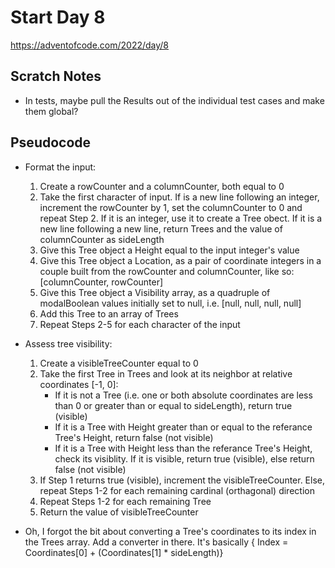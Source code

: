 # Start Day 8

https://adventofcode.com/2022/day/8

## Scratch Notes

- In tests, maybe pull the Results out of the individual test cases and make
  them global?

## Pseudocode

- Format the input:
  1. Create a rowCounter and a columnCounter, both equal to 0
  2. Take the first character of input. If is a new line following an integer,
     increment the rowCounter by 1, set the columnCounter to 0 and repeat
     Step 2. If it is an integer, use it to create a Tree obect. If it is a new
     line following a new line, return Trees and the value of columnCounter as
     sideLength
  3. Give this Tree object a Height equal to the input integer's value
  4. Give this Tree object a Location, as a pair of coordinate integers in a
     couple built from the rowCounter and columnCounter, like so:
     [columnCounter, rowCounter]
  5. Give this Tree object a Visibility array, as a quadruple of modalBoolean
     values initially set to null, i.e. [null, null, null, null]
  6. Add this Tree to an array of Trees
  7. Repeat Steps 2-5 for each character of the input

- Assess tree visibility:
  1. Create a visibleTreeCounter equal to 0
  2. Take the first Tree in Trees and look at its neighbor at relative
     coordinates [-1, 0]:
     - If it is not a Tree (i.e. one or both absolute coordinates are less than
       0 or greater than or equal to sideLength), return true (visible)
     - If it is a Tree with Height greater than or equal to the referance Tree's
       Height, return false (not visible)
     - If it is a Tree with Height less than the referance Tree's Height, check
       its visiblity. If it is visible, return true (visible), else return false
       (not visible)
  3. If Step 1 returns true (visible), increment the visibleTreeCounter. Else,
     repeat Steps 1-2 for each remaining cardinal (orthagonal) direction
  4. Repeat Steps 1-2 for each remaining Tree
  5. Return the value of visibleTreeCounter

- Oh, I forgot the bit about converting a Tree's coordinates to its index in the
  Trees array. Add a converter in there. It's basically { Index =
  Coordinates[0] + (Coordinates[1] * sideLength)}
